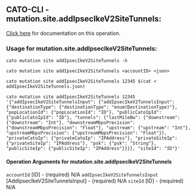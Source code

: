 
## CATO-CLI - mutation.site.addIpsecIkeV2SiteTunnels:
[Click here](https://api.catonetworks.com/documentation/#mutation-addIpsecIkeV2SiteTunnels) for documentation on this operation.

### Usage for mutation.site.addIpsecIkeV2SiteTunnels:

`cato mutation site addIpsecIkeV2SiteTunnels -h`

`cato mutation site addIpsecIkeV2SiteTunnels <accountID> <json>`

`cato mutation site addIpsecIkeV2SiteTunnels 12345 $(cat < addIpsecIkeV2SiteTunnels.json)`

`cato mutation site addIpsecIkeV2SiteTunnels 12345 '{"addIpsecIkeV2SiteTunnelsInput": {"addIpsecIkeV2TunnelsInput": {"destinationType": {"destinationType": "enum(DestinationType)"}, "popLocationId": {"popLocationId": "ID"}, "publicCatoIpId": {"publicCatoIpId": "ID"}, "tunnels": {"lastMileBw": {"downstream": {"downstream": "Int"}, "downstreamMbpsPrecision": {"downstreamMbpsPrecision": "Float"}, "upstream": {"upstream": "Int"}, "upstreamMbpsPrecision": {"upstreamMbpsPrecision": "Float"}}, "privateCatoIp": {"privateCatoIp": "IPAddress"}, "privateSiteIp": {"privateSiteIp": "IPAddress"}, "psk": {"psk": "String"}, "publicSiteIp": {"publicSiteIp": "IPAddress"}}}}, "siteId": "ID"}'`

#### Operation Arguments for mutation.site.addIpsecIkeV2SiteTunnels ####
`accountId` [ID] - (required) N/A 
`addIpsecIkeV2SiteTunnelsInput` [AddIpsecIkeV2SiteTunnelsInput] - (required) N/A 
`siteId` [ID] - (required) N/A 
